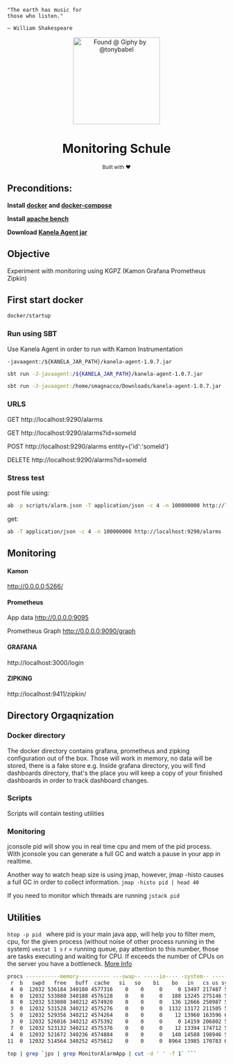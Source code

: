 ```
"The earth has music for
those who listen."

– William Shakespeare
```

<div align="center">
    <img src="https://media.giphy.com/media/l1Uq4o4v6K3HShcIBy/giphy.gif" alt="Found @ Giphy by @tonybabel" width="200">
    <br>
    <h1>Monitoring Schule</h1>
    <sub>Built with ❤︎ </sub>
</div>


## Preconditions: 

<b>Install [docker](https://docs.docker.com/engine/install/) and [docker-compose](https://docs.docker.com/compose/install/)</b>

<b>Install [apache bench](https://httpd.apache.org/docs/2.4/programs/ab.html)</b>

<b>Download [Kanela Agent jar](https://mvnrepository.com/artifact/io.kamon/kanela-agent)</b>


## Objective
Experiment with monitoring using KGPZ (Kamon Grafana Prometheus Zipkin) 

## First start docker
```bash 
docker/startup
```

### Run using SBT
Use Kanela Agent in order to run with Kamon Instrumentation

```-javaagent:/${KANELA_JAR_PATH}/kanela-agent-1.0.7.jar```

```bash
sbt run -J-javaagent:/${KANELA_JAR_PATH}/kanela-agent-1.0.7.jar
```
```bash
sbt run -J-javaagent:/home/smagnacco/Downloads/kanela-agent-1.0.7.jar
```

### URLS
GET http://localhost:9290/alarms

GET http://localhost:9290/alarms?id=someId

POST http://localhost:9290/alarms entity={'id':'someId'}

DELETE http://localhost:9290/alarms?id=someId

### Stress test
post file using:
```bash
ab -p scripts/alarm.json -T application/json -c 4 -n 100000000 http://localhost:9290/alarms
```

get:
```bash
ab -T application/json -c 4 -n 100000000 http://localhost:9290/alarms
```

## Monitoring

#### Kamon
http://0.0.0.0:5266/

#### Prometheus
App data http://0.0.0.0:9095

Prometheus Graph http://0.0.0.0:9090/graph

#### GRAFANA
http://localhost:3000/login


#### ZIPKING     
http://localhost:9411/zipkin/


## Directory Orgaqnization
### Docker directory
The docker directory contains grafana, prometheus and zipking configuration out of the box. Those will work in memory, no data will be stored, there is a fake store e.g. Inside grafana directory, you will find dashboards directory, that's the place you will keep a copy of your finished dashboards in order to track dashboard changes. 

### Scripts
Scripts will contain testing utilities

### Monitoring
jconsole pid will show you in real time cpu and mem of the pid process. With jconsole you can generate a full GC and watch a pause in your app in realtime.

Another way to watch heap size is using jmap, however, jmap -histo causes a full GC in order to collect information.
```jmap -histo pid | head 40```

If you need to monitor which threads are running
```jstack pid```

## Utilities
```htop -p pid ``` where pid is your main java app, will help you to filter mem, cpu, for the given process (without noise of other process running in the system)
```vmstat 1 s``` r = running queue, pay attention to this number, those are tasks executing and waiting for CPU. If exceeds the number of CPUs on the server you have a bottleneck. [More Info](http://www.dba-oracle.com/t_tuning_vmstat.htm)
```bash
procs -----------memory---------- ---swap-- -----io---- -system-- ------cpu-----
 r  b   swpd   free   buff  cache   si   so    bi    bo   in   cs us sy id wa st
 4  0  12032 536184 340180 4577316    0    0     0     0 13497 217487 55 20 25  0  0
 6  0  12032 533880 340188 4576128    0    0     0   188 13245 275146 54 18 28  0  0
 8  0  12032 533080 340212 4574920    0    0     0   136 12666 250987 56 17 27  0  0
 3  0  12032 531528 340212 4575276    0    0     0  1132 13172 211505 57 18 24  0  0
 5  0  12032 529356 340212 4574264    0    0     0    12 13960 163596 62 18 20  0  0
 3  0  12032 526016 340212 4575392    0    0     0     0 14159 206802 55 20 25  0  0
 7  0  12032 523132 340212 4575376    0    0     0    12 13394 174712 59 20 21  0  0
 4  0  12032 521672 340236 4574884    0    0     0   140 14588 198946 56 20 24  0  0
11  0  12032 514564 340252 4575612    0    0     0  8964 13985 170783 60 18 22  0  0
```

```bash
top | grep `jps | grep MonitorAlarmApp | cut -d ' ' -f 1` ```